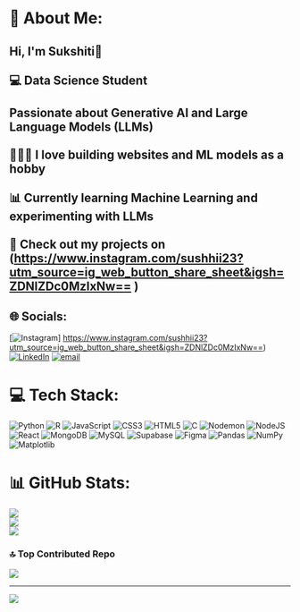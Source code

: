 # 💫 About Me:
## Hi, I'm Sukshiti👋<br><br>💻 Data Science Student<br/><br>Passionate about Generative AI and Large Language Models (LLMs)<br/><br>👩🏻‍💻 I love building websites and ML models as a hobby<br/><br>📊 Currently learning Machine Learning and experimenting with LLMs<br/><br>🔗 Check out my projects on (https://www.instagram.com/sushhii23?utm_source=ig_web_button_share_sheet&igsh=ZDNlZDc0MzIxNw== )<br/>


## 🌐 Socials:
[![Instagram](https://img.shields.io/badge/Instagram-%23E4405F.svg?logo=Instagram&logoColor=white)] https://www.instagram.com/sushhii23?utm_source=ig_web_button_share_sheet&igsh=ZDNlZDc0MzIxNw==) [![LinkedIn](https://img.shields.io/badge/LinkedIn-%230077B5.svg?logo=linkedin&logoColor=white)](https://linkedin.com/in/www.linkedin.com/in/sukshiti-madge-927a02326) [![email](https://img.shields.io/badge/Email-D14836?logo=gmail&logoColor=white)](mailto:sukshiti2306@gmail.com) 

# 💻 Tech Stack:
![Python](https://img.shields.io/badge/python-3670A0?style=for-the-badge&logo=python&logoColor=ffdd54) ![R](https://img.shields.io/badge/r-%23276DC3.svg?style=for-the-badge&logo=r&logoColor=white) ![JavaScript](https://img.shields.io/badge/javascript-%23323330.svg?style=for-the-badge&logo=javascript&logoColor=%23F7DF1E) ![CSS3](https://img.shields.io/badge/css3-%231572B6.svg?style=for-the-badge&logo=css3&logoColor=white) ![HTML5](https://img.shields.io/badge/html5-%23E34F26.svg?style=for-the-badge&logo=html5&logoColor=white) ![C](https://img.shields.io/badge/c-%2300599C.svg?style=for-the-badge&logo=c&logoColor=white) ![Nodemon](https://img.shields.io/badge/NODEMON-%23323330.svg?style=for-the-badge&logo=nodemon&logoColor=%BBDEAD) ![NodeJS](https://img.shields.io/badge/node.js-6DA55F?style=for-the-badge&logo=node.js&logoColor=white) ![React](https://img.shields.io/badge/react-%2320232a.svg?style=for-the-badge&logo=react&logoColor=%2361DAFB) ![MongoDB](https://img.shields.io/badge/MongoDB-%234ea94b.svg?style=for-the-badge&logo=mongodb&logoColor=white) ![MySQL](https://img.shields.io/badge/mysql-4479A1.svg?style=for-the-badge&logo=mysql&logoColor=white) ![Supabase](https://img.shields.io/badge/Supabase-3ECF8E?style=for-the-badge&logo=supabase&logoColor=white) ![Figma](https://img.shields.io/badge/figma-%23F24E1E.svg?style=for-the-badge&logo=figma&logoColor=white) ![Pandas](https://img.shields.io/badge/pandas-%23150458.svg?style=for-the-badge&logo=pandas&logoColor=white) ![NumPy](https://img.shields.io/badge/numpy-%23013243.svg?style=for-the-badge&logo=numpy&logoColor=white) ![Matplotlib](https://img.shields.io/badge/Matplotlib-%23ffffff.svg?style=for-the-badge&logo=Matplotlib&logoColor=black)
# 📊 GitHub Stats:
![](https://github-readme-stats.vercel.app/api?username=sukshiti23&theme=rose_pine&hide_border=false&include_all_commits=false&count_private=false)<br/>
![](https://nirzak-streak-stats.vercel.app/?user=sukshiti23&theme=rose_pine&hide_border=false)<br/>
![](https://github-readme-stats.vercel.app/api/top-langs/?username=sukshiti23&theme=rose_pine&hide_border=false&include_all_commits=false&count_private=false&layout=compact)

### 🔝 Top Contributed Repo
![](https://github-contributor-stats.vercel.app/api?username=sukshiti23&limit=5&theme=dark&combine_all_yearly_contributions=true)

---
[![](https://visitcount.itsvg.in/api?id=sukshiti23&icon=0&color=0)](https://visitcount.itsvg.in)

<!-- Proudly created with GPRM ( https://gprm.itsvg.in ) -->
